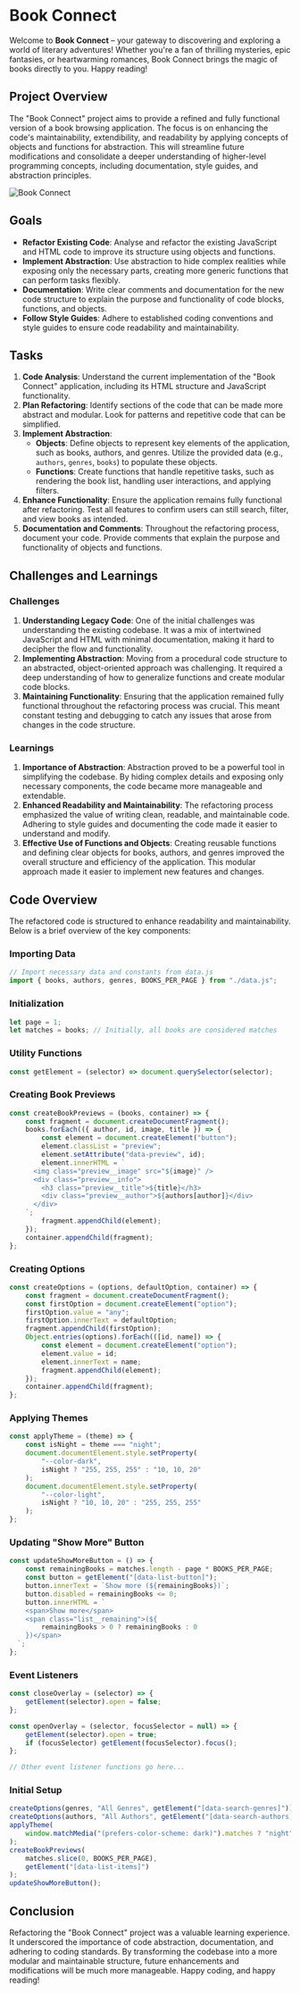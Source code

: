 # Book Connect

Welcome to **Book Connect** – your gateway to discovering and exploring a world of literary adventures! Whether you're a fan of thrilling mysteries, epic fantasies, or heartwarming romances, Book Connect brings the magic of books directly to you. Happy reading!

## Project Overview

The "Book Connect" project aims to provide a refined and fully functional version of a book browsing application. The focus is on enhancing the code's maintainability, extendibility, and readability by applying concepts of objects and functions for abstraction. This will streamline future modifications and consolidate a deeper understanding of higher-level programming concepts, including documentation, style guides, and abstraction principles.

![Book Connect](image.png)

## Goals

- **Refactor Existing Code**: Analyse and refactor the existing JavaScript and HTML code to improve its structure using objects and functions.
- **Implement Abstraction**: Use abstraction to hide complex realities while exposing only the necessary parts, creating more generic functions that can perform tasks flexibly.
- **Documentation**: Write clear comments and documentation for the new code structure to explain the purpose and functionality of code blocks, functions, and objects.
- **Follow Style Guides**: Adhere to established coding conventions and style guides to ensure code readability and maintainability.

## Tasks

1. **Code Analysis**: Understand the current implementation of the "Book Connect" application, including its HTML structure and JavaScript functionality.
2. **Plan Refactoring**: Identify sections of the code that can be made more abstract and modular. Look for patterns and repetitive code that can be simplified.
3. **Implement Abstraction**:
   - **Objects**: Define objects to represent key elements of the application, such as books, authors, and genres. Utilize the provided data (e.g., `authors`, `genres`, `books`) to populate these objects.
   - **Functions**: Create functions that handle repetitive tasks, such as rendering the book list, handling user interactions, and applying filters.
4. **Enhance Functionality**: Ensure the application remains fully functional after refactoring. Test all features to confirm users can still search, filter, and view books as intended.
5. **Documentation and Comments**: Throughout the refactoring process, document your code. Provide comments that explain the purpose and functionality of objects and functions.

## Challenges and Learnings

### Challenges

1. **Understanding Legacy Code**: One of the initial challenges was understanding the existing codebase. It was a mix of intertwined JavaScript and HTML with minimal documentation, making it hard to decipher the flow and functionality.
2. **Implementing Abstraction**: Moving from a procedural code structure to an abstracted, object-oriented approach was challenging. It required a deep understanding of how to generalize functions and create modular code blocks.
3. **Maintaining Functionality**: Ensuring that the application remained fully functional throughout the refactoring process was crucial. This meant constant testing and debugging to catch any issues that arose from changes in the code structure.

### Learnings

1. **Importance of Abstraction**: Abstraction proved to be a powerful tool in simplifying the codebase. By hiding complex details and exposing only necessary components, the code became more manageable and extendable.
2. **Enhanced Readability and Maintainability**: The refactoring process emphasized the value of writing clean, readable, and maintainable code. Adhering to style guides and documenting the code made it easier to understand and modify.
3. **Effective Use of Functions and Objects**: Creating reusable functions and defining clear objects for books, authors, and genres improved the overall structure and efficiency of the application. This modular approach made it easier to implement new features and changes.

## Code Overview

The refactored code is structured to enhance readability and maintainability. Below is a brief overview of the key components:

### Importing Data

```javascript
// Import necessary data and constants from data.js
import { books, authors, genres, BOOKS_PER_PAGE } from "./data.js";
```

### Initialization

```javascript
let page = 1;
let matches = books; // Initially, all books are considered matches
```

### Utility Functions

```javascript
const getElement = (selector) => document.querySelector(selector);
```

### Creating Book Previews

```javascript
const createBookPreviews = (books, container) => {
    const fragment = document.createDocumentFragment();
    books.forEach(({ author, id, image, title }) => {
        const element = document.createElement("button");
        element.classList = "preview";
        element.setAttribute("data-preview", id);
        element.innerHTML = `
      <img class="preview__image" src="${image}" />
      <div class="preview__info">
        <h3 class="preview__title">${title}</h3>
        <div class="preview__author">${authors[author]}</div>
      </div>
    `;
        fragment.appendChild(element);
    });
    container.appendChild(fragment);
};
```

### Creating Options

```javascript
const createOptions = (options, defaultOption, container) => {
    const fragment = document.createDocumentFragment();
    const firstOption = document.createElement("option");
    firstOption.value = "any";
    firstOption.innerText = defaultOption;
    fragment.appendChild(firstOption);
    Object.entries(options).forEach(([id, name]) => {
        const element = document.createElement("option");
        element.value = id;
        element.innerText = name;
        fragment.appendChild(element);
    });
    container.appendChild(fragment);
};
```

### Applying Themes

```javascript
const applyTheme = (theme) => {
    const isNight = theme === "night";
    document.documentElement.style.setProperty(
        "--color-dark",
        isNight ? "255, 255, 255" : "10, 10, 20"
    );
    document.documentElement.style.setProperty(
        "--color-light",
        isNight ? "10, 10, 20" : "255, 255, 255"
    );
};
```

### Updating "Show More" Button

```javascript
const updateShowMoreButton = () => {
    const remainingBooks = matches.length - page * BOOKS_PER_PAGE;
    const button = getElement("[data-list-button]");
    button.innerText = `Show more (${remainingBooks})`;
    button.disabled = remainingBooks <= 0;
    button.innerHTML = `
    <span>Show more</span>
    <span class="list__remaining">(${
        remainingBooks > 0 ? remainingBooks : 0
    })</span>
  `;
};
```

### Event Listeners

```javascript
const closeOverlay = (selector) => {
    getElement(selector).open = false;
};

const openOverlay = (selector, focusSelector = null) => {
    getElement(selector).open = true;
    if (focusSelector) getElement(focusSelector).focus();
};

// Other event listener functions go here...
```

### Initial Setup

```javascript
createOptions(genres, "All Genres", getElement("[data-search-genres]"));
createOptions(authors, "All Authors", getElement("[data-search-authors]"));
applyTheme(
    window.matchMedia("(prefers-color-scheme: dark)").matches ? "night" : "day"
);
createBookPreviews(
    matches.slice(0, BOOKS_PER_PAGE),
    getElement("[data-list-items]")
);
updateShowMoreButton();
```

## Conclusion

Refactoring the "Book Connect" project was a valuable learning experience. It underscored the importance of code abstraction, documentation, and adhering to coding standards. By transforming the codebase into a more modular and maintainable structure, future enhancements and modifications will be much more manageable. Happy coding, and happy reading!